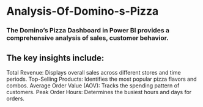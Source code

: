 # Analysis-Of-Domino-s-Pizza
### The Domino’s Pizza Dashboard in Power BI provides a comprehensive analysis of sales, customer behavior. 
## The key insights include:
 Total Revenue: Displays overall sales across different stores and time periods.
 Top-Selling Products: Identifies the most popular pizza flavors and combos.
 Average Order Value (AOV): Tracks the spending pattern of customers.
 Peak Order Hours: Determines the busiest hours and days for orders.
